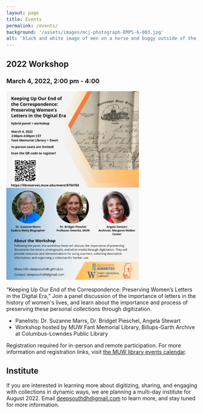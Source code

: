 ```yaml
---
layout: page
title: Events
permalink: /events/
background: '/assets/images/mcj-photograph-EMPS-6-003.jpg'
alt: 'black and white image of men on a horse and buggy outside of the burned down courthouse in Pittsboro, MS, circa 1910'
---
```


## 2022 Workshop
### March 4, 2022, 2:00 pm - 4:00 
<p><img src="https://github.com/DeepSouthDH/deepsouthdh.github.io/blob/main/assets/images/DSDHpanel_22.png" alt="flyer with images of panelists" width="350" height="" >
</p>  

“Keeping Up Our End of the Correspondence: Preserving Women’s Letters in the Digital Era,” 
Join a panel discussion of the importance of letters in the history of women's lives, and learn about the importance and process of preserving these personal collections through digitization.
* Panelists: Dr. Suzanne Marrs, Dr. Bridget Pieschel, Angela Stewart
* Workshop hosted by MUW Fant Memorial Library, Billups-Garth Archive at Columbus-Lowndes Public Library

Registration required for in-person and remote participation. For more information and registration links, visit [the MUW library events calendar](https://libreserves.muw.edu/event/8794765).

## Institute
If you are interested in learning more about digitizing, sharing, and engaging with collections in dynamic ways, we are planning a multi-day institute for August 2022. Email deepsouthdh@gmail.com to learn more, and stay tuned for more information.

